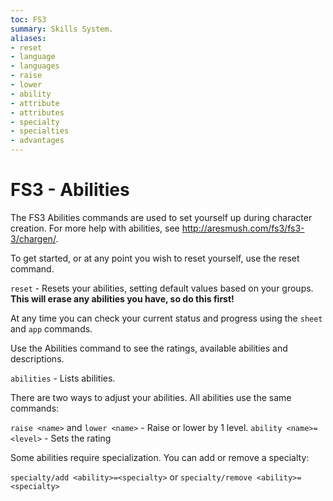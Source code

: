 ```yaml
---
toc: FS3
summary: Skills System.
aliases:
- reset
- language
- languages
- raise
- lower
- ability
- attribute
- attributes
- specialty
- specialties
- advantages
---
```

# FS3 - Abilities

The FS3 Abilities commands are used to set yourself up during character creation.  For more help with abilities, see http://aresmush.com/fs3/fs3-3/chargen/.

To get started, or at any point you wish to reset yourself, use the reset command.

`reset` - Resets your abilities, setting default values based on your groups.
         **This will erase any abilities you have, so do this first!**

At any time you can check your current status and progress using the `sheet` and `app` commands.

Use the Abilities command to see the ratings, available abilities and descriptions.

`abilities` - Lists abilities.

There are two ways to adjust your abilities.  All abilities use the same commands:   

`raise <name>` and `lower <name>` - Raise or lower by 1 level.
`ability <name>=<level>` - Sets the rating

Some abilities require specialization.  You can add or remove a specialty:

`specialty/add <ability>=<specialty>` or `specialty/remove <ability>=<specialty>`